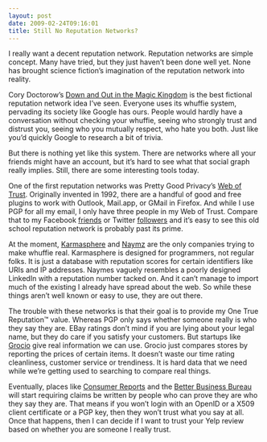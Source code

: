 ```yaml
---
layout: post
date: 2009-02-24T09:16:01
title: Still No Reputation Networks?
---
```


I really want a decent reputation network. Reputation networks are
simple concept. Many have tried, but they just haven’t been done well
yet. None has brought science fiction’s imagination of the reputation
network into reality.

Cory Doctorow’s [Down and Out in the Magic Kingdom][] is the best
fictional reputation network idea I’ve seen. Everyone uses its whuffie
system, pervading its society like Google has ours. People would hardly
have a conversation without checking your whuffie, seeing who strongly
trust and distrust you, seeing who you mutually respect, who hate you
both. Just like you’d quickly Google to research a bit of trivia.

But there is nothing yet like this system. There are networks where all
your friends might have an account, but it’s hard to see what that
social graph really implies. Still, there are some interesting tools
today.

One of the first reputation networks was Pretty Good Privacy’s [Web of
Trust][]. Originally invented in 1992, there are a handful of good and
free plugins to work with Outlook, Mail.app, or GMail in Firefox. And
while I use PGP for all my email, I only have three people in my Web of
Trust. Compare that to my Facebook [friends][] or Twitter [followers][]
and it’s easy to see this old school reputation network is probably past
its prime.

At the moment, [Karmasphere][] and [Naymz][] are the only companies
trying to make whuffie real. Karmasphere is designed for programmers,
not regular folks. It is just a database with reputation scores for
certain identifiers like URIs and IP addresses. Naymes vaguely resembles
a poorly designed LinkedIn with a reputation number tacked on. And it
can’t manage to import much of the existing I already have spread about
the web. So while these things aren’t well known or easy to use, they
are out there.

The trouble with these networks is that their goal is to provide my One
True Reputation™ value. Whereas PGP only says
whether someone really is who they say they are. EBay ratings don’t mind
if you are lying about your legal name, but they do care if you satisfy
your customers. But startups like [Grocio][] give real information we
can use. Grocio just compares stores by reporting the prices of certain
items. It doesn’t waste our time rating cleanliness, customer service or
trendiness. It is hard data that we need while we’re getting used to
searching to compare real things.

Eventually, places like [Consumer Reports][] and the [Better Business
Bureau][] will start requiring claims be written by people who can prove
they are who they say they are. That means if you won’t login with an
OpenID or a X509 client certificate or a PGP key, then they won’t trust
what you say at all. Once that happens, then I can decide if I want to
trust your Yelp review based on whether you are someone I really trust.

  [Down and Out in the Magic Kingdom]: http://craphound.com/down/
  [Web of Trust]: http://www.pgpi.org/doc/pgpintro/#p17
  [friends]: http://www.facebook.com/people/Joseph-Holsten/17122942
  [followers]: http://twitter.com/josephholsten
  [Karmasphere]: http://karmasphere.com
  [Naymz]: http://naymz.com
  [Grocio]: http://www.grocio.com/
  [Consumer Reports]: http://consumerreports.org
  [Better Business Bureau]: http://bbb.org
